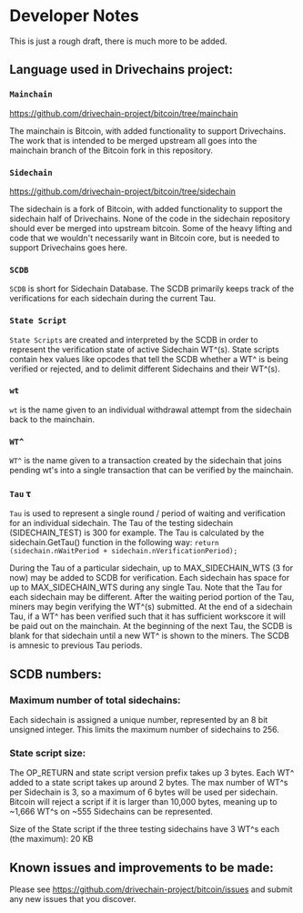 # Developer Notes
This is just a rough draft, there is much more to be added.


## Language used in Drivechains project:

### `Mainchain`
https://github.com/drivechain-project/bitcoin/tree/mainchain

The mainchain is Bitcoin, with added functionality to support Drivechains. The work that is intended to
be merged upstream all goes into the mainchain branch of the Bitcoin fork in this repository.

### `Sidechain`
https://github.com/drivechain-project/bitcoin/tree/sidechain

The sidechain is a fork of Bitcoin, with added functionality to support the sidechain half of Drivechains.
None of the code in the sidechain repository should ever be merged into upstream bitcoin. Some of the 
heavy lifting and code that we wouldn't necessarily want in Bitcoin core, but is needed to support Drivechains
goes here.

### `SCDB`
`SCDB` is short for Sidechain Database. The SCDB primarily keeps track of the verifications
for each sidechain during the current Tau.

### `State Script`
`State Scripts` are created and interpreted by the SCDB in order to represent the verification
state of active Sidechain WT^(s). State scripts contain hex values like opcodes that tell the SCDB
whether a WT^ is being verified or rejected, and to delimit different Sidechains and their WT^(s).

### `wt`
`wt` is the name given to an individual withdrawal attempt from the sidechain back to the mainchain.

### `WT^`
`WT^` is the name given to a transaction created by the sidechain that joins pending wt's
into a single transaction that can be verified by the mainchain.

### `Tau` &tau; 
`Tau` is used to represent a single round / period of waiting and verification for an individual sidechain.
The Tau of the testing sidechain (SIDECHAIN_TEST) is 300 for example. The Tau is calculated by the 
sidechain.GetTau() function in the following way: `return (sidechain.nWaitPeriod + sidechain.nVerificationPeriod);`

During the Tau of a particular sidechain, up to MAX_SIDECHAIN_WTS (3 for now) may be added to SCDB for verification.
Each sidechain has space for up to MAX_SIDECHAIN_WTS during any single Tau. Note that the Tau for each sidechain may
be different. After the waiting period portion of the Tau, miners may begin verifying the WT^(s) submitted. At the end
of a sidechain Tau, if a WT^ has been verified such that it has sufficient workscore it will be paid out on the mainchain.
At the beginning of the next Tau, the SCDB is blank for that sidechain until a new WT^ is shown to the miners. The SCDB 
is amnesic to previous Tau periods.

## SCDB numbers:
### Maximum number of total sidechains:
Each sidechain is assigned a unique number, represented by an 8 bit unsigned integer.
This limits the maximum number of sidechains to 256.

### State script size:
The OP_RETURN and state script version prefix takes up 3 bytes.
Each WT^ added to a state script takes up around 2 bytes. The max number of WT^s per Sidechain
is 3, so a maximum of 6 bytes will be used per sidechain. Bitcoin will reject a script if it
is larger than 10,000 bytes, meaning up to ~1,666 WT^s on ~555 Sidechains can be represented.

Size of the State script if the three testing sidechains have 3 WT^s each (the maximum):
20 KB

## Known issues and improvements to be made:
Please see https://github.com/drivechain-project/bitcoin/issues
and submit any new issues that you discover.
